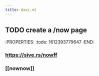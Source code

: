 ```yaml
---
title: daxi.ml
---
```


## TODO create a /now page
:PROPERTIES:
:todo: 1612393779647
:END:
### https://sive.rs/nowff
### [[nownow]]
